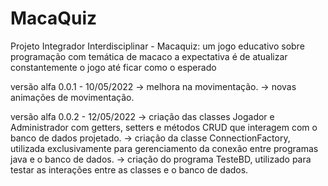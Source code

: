 # MacaQuiz
Projeto Integrador Interdisciplinar - Macaquiz: um jogo educativo sobre programação com temática de macaco
a expectativa é de atualizar constantemente o jogo até ficar como o esperado 

versão alfa 0.0.1 - 10/05/2022
  -> melhora na movimentação.
  -> novas animações de movimentação.

versão alfa 0.0.2 - 12/05/2022
  -> criação das classes Jogador e Administrador com getters, setters e métodos CRUD que interagem com o banco de dados projetado.
  -> criação da classe ConnectionFactory, utilizada exclusivamente para gerenciamento da conexão entre programas java e o banco de dados.
  -> criação do programa TesteBD, utilizado para testar as interações entre as classes e o banco de dados.
